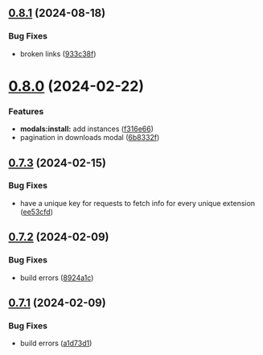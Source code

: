 ## [0.8.1](https://github.com/onesoft-sudo/sudobot-extensions-web/compare/v0.8.0...v0.8.1) (2024-08-18)


### Bug Fixes

* broken links ([933c38f](https://github.com/onesoft-sudo/sudobot-extensions-web/commit/933c38f6bb5ae16bae5a2f65765e515483e763a8))



# [0.8.0](https://github.com/onesoft-sudo/sudobot-extensions-web/compare/v0.7.3...v0.8.0) (2024-02-22)


### Features

* **modals:install:** add instances ([f316e66](https://github.com/onesoft-sudo/sudobot-extensions-web/commit/f316e669694ff5390c7f4e387b311754d8150c43))
* pagination in downloads modal ([6b8332f](https://github.com/onesoft-sudo/sudobot-extensions-web/commit/6b8332ff4b602bf58af8f51aeec97243c7a2e7e8))



## [0.7.3](https://github.com/onesoft-sudo/sudobot-extensions-web/compare/v0.7.2...v0.7.3) (2024-02-15)


### Bug Fixes

* have a unique key for requests to fetch info for every unique extension ([ee53cfd](https://github.com/onesoft-sudo/sudobot-extensions-web/commit/ee53cfd9207e4c3ef169e697b4980f24fb4ad932))



## [0.7.2](https://github.com/onesoft-sudo/sudobot-extensions-web/compare/v0.7.1...v0.7.2) (2024-02-09)


### Bug Fixes

* build errors ([8924a1c](https://github.com/onesoft-sudo/sudobot-extensions-web/commit/8924a1c7cc124e778148ba4e87b1c2e10ccd4c23))



## [0.7.1](https://github.com/onesoft-sudo/sudobot-extensions-web/compare/v0.7.0...v0.7.1) (2024-02-09)


### Bug Fixes

* build errors ([a1d73d1](https://github.com/onesoft-sudo/sudobot-extensions-web/commit/a1d73d19ad4e942a654986c9f77ea3f801943bb2))



